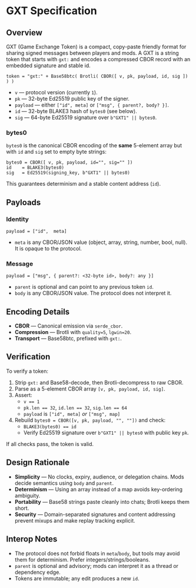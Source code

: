 # GXT Specification

## Overview
GXT (Game Exchange Token) is a compact, copy-paste friendly format for sharing signed messages between players and mods.
A GXT is a string token that starts with `gxt:` and encodes a compressed CBOR record with an embedded signature and stable id.

```
token = "gxt:" + Base58btc( Brotli( CBOR([ v, pk, payload, id, sig ]) ) )
```

- `v` — protocol version (currently `1`).
- `pk` — 32-byte Ed25519 public key of the signer.
- `payload` — either `["id", meta]` or `["msg", { parent?, body? }]`.
- `id` — 32-byte BLAKE3 hash of `bytes0` (see below).
- `sig` — 64-byte Ed25519 signature over `b"GXT1" || bytes0`.

### bytes0
`bytes0` is the canonical CBOR encoding of the **same** 5-element array but with `id` and `sig` set to empty byte strings:

```
bytes0 = CBOR([ v, pk, payload, id="", sig="" ])
id    = BLAKE3(bytes0)
sig   = Ed25519(signing_key, b"GXT1" || bytes0)
```

This guarantees determinism and a stable content address (`id`).

## Payloads
### Identity
```
payload = ["id",  meta]
```
- `meta` is any CBOR/JSON value (object, array, string, number, bool, null). It is opaque to the protocol.

### Message
```
payload = ["msg", { parent?: <32-byte id>, body?: any }]
```
- `parent` is optional and can point to any previous token `id`.
- `body` is any CBOR/JSON value. The protocol does not interpret it.

## Encoding Details
- **CBOR** — Canonical emission via `serde_cbor`.
- **Compression** — Brotli with `quality=5`, `lgwin=20`.
- **Transport** — Base58btc, prefixed with `gxt:`.

## Verification
To verify a token:
1. Strip `gxt:` and Base58-decode, then Brotli-decompress to raw CBOR.
2. Parse as a 5-element CBOR array `[v, pk, payload, id, sig]`.
3. Assert:
   - `v == 1`
   - `pk.len == 32`, `id.len == 32`, `sig.len == 64`
   - `payload` is `["id", meta]` *or* `["msg", map]`
4. Rebuild `bytes0 = CBOR([v, pk, payload, "", ""])` and check:
   - `BLAKE3(bytes0) == id`
   - Verify Ed25519 signature over `b"GXT1" || bytes0` with public key `pk`.

If all checks pass, the token is valid.

## Design Rationale
- **Simplicity** — No clocks, expiry, audience, or delegation chains. Mods decide semantics using `body` and `parent`.
- **Determinism** — Using an array instead of a map avoids key-ordering ambiguity.
- **Portability** — Base58 strings paste cleanly into chats; Brotli keeps them short.
- **Security** — Domain-separated signatures and content addressing prevent mixups and make replay tracking explicit.

## Interop Notes
- The protocol does not forbid floats in `meta`/`body`, but tools may avoid them for determinism. Prefer integers/strings/booleans.
- `parent` is optional and advisory; mods can interpret it as a thread or dependency edge.
- Tokens are immutable; any edit produces a new `id`.
